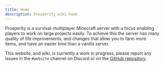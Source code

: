 ```yaml
---
title: Home
description: Prosperity wiki home.
---
```


Prosperity is a survival-multiplayer Minecraft server with a focus enabling players to work on large projects easily. To achieve this the server has many quality of life improvements, and changes that allow you to farm more items, and have an easier time than a vanilla server.

This website, and wiki, is currently a work in progress, please report any issues in the `#website` channel on Discord or on the [GitHub repository](https://github.com/ProsperityMC/Prosperity-Website/issues).
